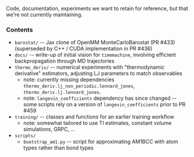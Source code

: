 Code, documentation, experiments we want to retain for reference, but that we're not currently maintaining.

### Contents
* `barostat/` -- Jax clone of OpenMM MonteCarloBarostat (PR #433) (superseded by C++ / CUDA implementation in PR #436)
* `docs/` -- write-up of initial vision for `timemachine`, involving efficient backpropagation through MD trajectories
* `thermo_deriv/` -- numerical experiments with "thermodynamic derivative" estimators, adjusting LJ parameters to match observables
    * note: currently missing dependencies `thermo_deriv.lj_non_periodic.lennard_jones`, `thermo_deriv.lj.lennard_jones`.
    * note: `langevin_coefficients` dependency has since changed -- some scripts rely on a version of `langevin_coefficients` prior to PR #459
* `training/` -- classes and functions for an earlier training workflow
    * note: somewhat tailored to use TI estimates, constant volume simulations, GRPC, ...
* `scripts/`
  * `bootstrap_am1.py` -- script for approximating AM1BCC with atom types rather than bond types
